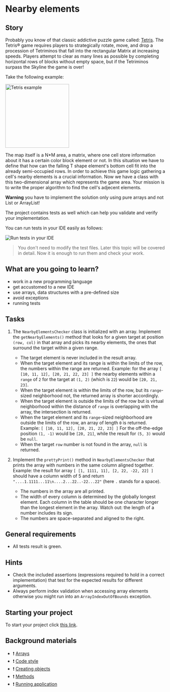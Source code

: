 # Nearby elements

## Story

Probably you know of that classic addictive puzzle game called: [Tetris](https://tetris.com/play-tetris). The Tetris® game requires players to strategically rotate, move, and drop a procession of Tetriminos that fall into the rectangular Matrix at increasing speeds. Players attempt to clear as many lines as possible by completing horizontal rows of blocks without empty space, but if the Tetriminos surpass the Skyline the game is over!

Take the following example:

<img src="https://storage.needpix.com/rsynced_images/tetris-297656_1280.png" alt="Tetris example" width="200"/>

The map itself is a N*M area, a matrix, where one cell store information about it has a certain color block element or not.
In this situation we have to define that how can the falling T shape element's bottom cell fit into the already semi-occupied rows. In order to achieve this game logic gathering a cell's nearby elements is a crucial information.
Now we have a class with this two-dimensional array which represents the game area. Your mission is to write the proper algorithm to find the cell's adjecent elements.

**Warning** you have to implement the solution only using pure arrays and not List or ArrayList!

The project contains tests as well which can help you validate and verify your implementation.

You can run tests in your IDE easily as follows:

![Run tests in your IDE](https://learn.code.cool/media/java/run-tests.gif)

> You don't need to modify the test files. Later this topic will be covered in detail. Now it is enough to run them and check your work.

## What are you going to learn?

- work in a new programming language
- get accustomed to a new IDE
- use arrays, data structures with a pre-defined size
- avoid exceptions
- running tests

## Tasks

1. The `NearbyElementsChecker` class is initialized with an array. Implement the `getNearbyElements()` method that looks for a given target at position `(row, col)` in that array and picks its nearby elements, the ones that surround the target within a given range.
    - The target element is never included in the result array.
    - When the target element and its range is within the limits of the row, the numbers within the range are returned. Example: for the array `[
    [10, 11, 12],
    [20, 21, 22, 23]
]` the nearby elements within a `range` of `2` for the target at `(1, 2)` (which is `22`) would be `[20, 21, 23]`.
    - When the target element is within the limits of the row, but its `range`-sized neighborhood not, the returned array is shorter accordingly.
    - When the target element is outside the limits of the row but is virtual neighborhood within the distance of `range` is overlapping with the array, the intersection is returned.
    - When the target element and its `range`-sized neighborhood are outside the limits of the row, an array of length `0` is returned. Example: `[
    [10, 11, 12],
    [20, 21, 22, 23]
]` For the off-the-edge position `(1, -1)` would be `[20, 21]`, while the result for `(5, 3)` would be `null`.
    - When the target `row` number is not found in the array, `null` is returned.

2. Implement the `prettyPrint()` method in `NearbyElementsChecker` that prints the array with numbers in the same column aligned together. Example: the result for array `[
    [1, 1111, 11],
    [2, 22, -22, 22]
]` should have a column width of 5 and return `"....1.1111...11\n....2...22..-22...22"` (here `.` stands for a space).
    - The numbers in the array are all printed.
    - The width of every column is determined by the globally longest element. Each column in the table should be one character longer than the longest element in the array. Watch out: the length of a number includes its sign.
    - The numbers are space-separated and aligned to the right.

## General requirements

- All tests result is green.

## Hints

- Check the included assertions (expressions required to hold in a correct implementation) that test for the expected results for different arguments.
- Always perform index validation when accessing array elements
  otherwise you might run into an `ArrayIndexOutOfBounds` exception.

## Starting your project

To start your project click [this link](https://journey.code.cool/v2/project/solo/blueprint/nearby-elements/java).

## Background materials

- :exclamation: [Arrays](https://learn.code.cool/full-stack/#/../pages/java/arrays)
- :exclamation: [Code style](https://learn.code.cool/full-stack/#/../pages/java/code-style)
- :exclamation: [Creating objects](https://learn.code.cool/full-stack/#/../pages/java/creating-objects)
- :exclamation: [Methods](https://learn.code.cool/full-stack/#/../pages/java/methods)
- :exclamation: [Running application](https://learn.code.cool/full-stack/#/../pages/java/running-application)
